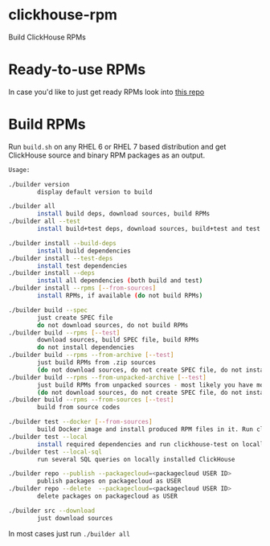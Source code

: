# clickhouse-rpm
Build ClickHouse RPMs

# Ready-to-use RPMs
In case you'd like to just get ready RPMs look into [this repo](https://packagecloud.io/Altinity/clickhouse)

# Build RPMs

Run `build.sh` on any RHEL 6 or RHEL 7 based distribution and get ClickHouse source and binary RPM packages as an output.

```bash
Usage:

./builder version
		display default version to build

./builder all
		install build deps, download sources, build RPMs
./builder all --test
		install build+test deps, download sources, build+test and test RPMs

./builder install --build-deps
		install build dependencies
./builder install --test-deps
		install test dependencies
./builder install --deps
		install all dependencies (both build and test)
./builder install --rpms [--from-sources]
		install RPMs, if available (do not build RPMs)

./builder build --spec
		just create SPEC file
		do not download sources, do not build RPMs
./builder build --rpms [--test]
		download sources, build SPEC file, build RPMs
		do not install dependencies
./builder build --rpms --from-archive [--test]
		just build RPMs from .zip sources
		(do not download sources, do not create SPEC file, do not install dependencies)
./builder build --rpms --from-unpacked-archive [--test]
		just build RPMs from unpacked sources - most likely you have modified them
		(do not download sources, do not create SPEC file, do not install dependencies)
./builder build --rpms --from-sources [--test]
		build from source codes

./builder test --docker [--from-sources]
		build Docker image and install produced RPM files in it. Run clickhouse-test
./builder test --local
		install required dependencies and run clickhouse-test on locally installed ClickHouse
./builder test --local-sql
		run several SQL queries on locally installed ClickHouse

./builder repo --publish --packagecloud=<packagecloud USER ID>
		publish packages on packagecloud as USER
./builder repo --delete  --packagecloud=<packagecloud USER ID>
		delete packages on packagecloud as USER

./builder src --download
		just download sources
```

In most cases just run `./builder all`


